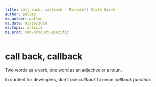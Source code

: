 ```yaml
---
title: call back, callback - Microsoft Style Guide
author: pallep
ms.author: pallep
ms.date: 01/19/2018
ms.topic: article
ms.prod: non-product-specific
---
```


# call back, callback

Two words as a verb, one word as an adjective or a noun.

In content for developers, don't use *callback* to mean *callback function*.
